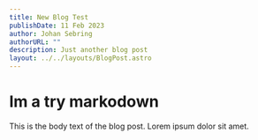 ```yaml
---
title: New Blog Test
publishDate: 11 Feb 2023
author: Johan Sebring
authorURL: ""
description: Just another blog post
layout: ../../layouts/BlogPost.astro
---
```

# Im a try markodown
This is the body text of the blog post. Lorem ipsum dolor sit amet.